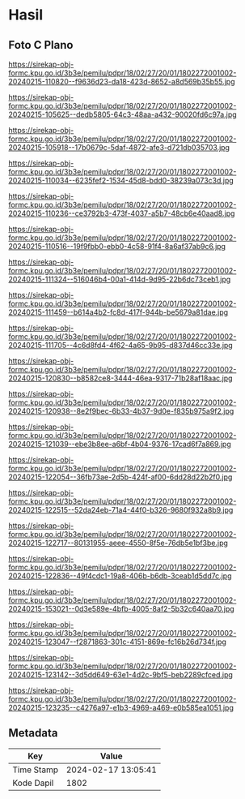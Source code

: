 # Hasil

## Foto C Plano

https://sirekap-obj-formc.kpu.go.id/3b3e/pemilu/pdpr/18/02/27/20/01/1802272001002-20240215-110820--f9636d23-da18-423d-8652-a8d569b35b55.jpg

https://sirekap-obj-formc.kpu.go.id/3b3e/pemilu/pdpr/18/02/27/20/01/1802272001002-20240215-105625--dedb5805-64c3-48aa-a432-90020fd6c97a.jpg

https://sirekap-obj-formc.kpu.go.id/3b3e/pemilu/pdpr/18/02/27/20/01/1802272001002-20240215-105918--17b0679c-5daf-4872-afe3-d721db035703.jpg

https://sirekap-obj-formc.kpu.go.id/3b3e/pemilu/pdpr/18/02/27/20/01/1802272001002-20240215-110034--6235fef2-1534-45d8-bdd0-38239a073c3d.jpg

https://sirekap-obj-formc.kpu.go.id/3b3e/pemilu/pdpr/18/02/27/20/01/1802272001002-20240215-110236--ce3792b3-473f-4037-a5b7-48cb6e40aad8.jpg

https://sirekap-obj-formc.kpu.go.id/3b3e/pemilu/pdpr/18/02/27/20/01/1802272001002-20240215-110516--19f9fbb0-ebb0-4c58-91f4-8a6af37ab9c6.jpg

https://sirekap-obj-formc.kpu.go.id/3b3e/pemilu/pdpr/18/02/27/20/01/1802272001002-20240215-111324--516046b4-00a1-414d-9d95-22b6dc73ceb1.jpg

https://sirekap-obj-formc.kpu.go.id/3b3e/pemilu/pdpr/18/02/27/20/01/1802272001002-20240215-111459--b614a4b2-fc8d-417f-944b-be5679a81dae.jpg

https://sirekap-obj-formc.kpu.go.id/3b3e/pemilu/pdpr/18/02/27/20/01/1802272001002-20240215-111705--4c6d8fd4-4f62-4a65-9b95-d837d46cc33e.jpg

https://sirekap-obj-formc.kpu.go.id/3b3e/pemilu/pdpr/18/02/27/20/01/1802272001002-20240215-120830--b8582ce8-3444-46ea-9317-71b28af18aac.jpg

https://sirekap-obj-formc.kpu.go.id/3b3e/pemilu/pdpr/18/02/27/20/01/1802272001002-20240215-120938--8e2f9bec-6b33-4b37-9d0e-f835b975a9f2.jpg

https://sirekap-obj-formc.kpu.go.id/3b3e/pemilu/pdpr/18/02/27/20/01/1802272001002-20240215-121039--ebe3b8ee-a6bf-4b04-9376-17cad6f7a869.jpg

https://sirekap-obj-formc.kpu.go.id/3b3e/pemilu/pdpr/18/02/27/20/01/1802272001002-20240215-122054--36fb73ae-2d5b-424f-af00-6dd28d22b2f0.jpg

https://sirekap-obj-formc.kpu.go.id/3b3e/pemilu/pdpr/18/02/27/20/01/1802272001002-20240215-122515--52da24eb-71a4-44f0-b326-9680f932a8b9.jpg

https://sirekap-obj-formc.kpu.go.id/3b3e/pemilu/pdpr/18/02/27/20/01/1802272001002-20240215-122717--80131955-aeee-4550-8f5e-76db5e1bf3be.jpg

https://sirekap-obj-formc.kpu.go.id/3b3e/pemilu/pdpr/18/02/27/20/01/1802272001002-20240215-122836--49f4cdc1-19a8-406b-b6db-3ceab1d5dd7c.jpg

https://sirekap-obj-formc.kpu.go.id/3b3e/pemilu/pdpr/18/02/27/20/01/1802272001002-20240215-153021--0d3e589e-4bfb-4005-8af2-5b32c640aa70.jpg

https://sirekap-obj-formc.kpu.go.id/3b3e/pemilu/pdpr/18/02/27/20/01/1802272001002-20240215-123047--f2871863-301c-4151-869e-fc16b26d734f.jpg

https://sirekap-obj-formc.kpu.go.id/3b3e/pemilu/pdpr/18/02/27/20/01/1802272001002-20240215-123142--3d5dd649-63e1-4d2c-9bf5-beb2289cfced.jpg

https://sirekap-obj-formc.kpu.go.id/3b3e/pemilu/pdpr/18/02/27/20/01/1802272001002-20240215-123235--c4276a97-e1b3-4969-a469-e0b585ea1051.jpg


## Metadata

| Key        | Value               |
| ---------- | ------------------- |
| Time Stamp | 2024-02-17 13:05:41 |
| Kode Dapil | 1802                |



